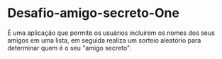 # Desafio-amigo-secreto-One
É uma aplicação que permite os usuários incluirem os nomes dos seus amigos em uma lista, em seguida realiza um sorteio aleatório para determinar quem é o seu "amigo secreto".
